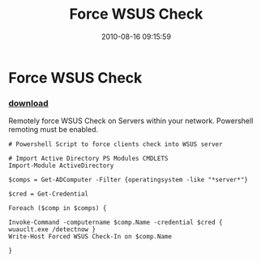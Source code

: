 ﻿---
pid:            2074
parent:         0
children:       
poster:         St3v3o
title:          Force WSUS Check
date:           2010-08-16 09:15:59
description:    Remotely force WSUS Check on Servers within your network.  Powershell remoting must be enabled.
format:         posh
---

# Force WSUS Check

### [download](2074.ps1)  

Remotely force WSUS Check on Servers within your network.  Powershell remoting must be enabled.

```posh
# Powershell Script to force clients check into WSUS server

# Import Active Directory PS Modules CMDLETS
Import-Module ActiveDirectory

$comps = Get-ADComputer -Filter {operatingsystem -like "*server*"}

$cred = Get-Credential

Foreach ($comp in $comps) {

Invoke-Command -computername $comp.Name -credential $cred { wuauclt.exe /detectnow }
Write-Host Forced WSUS Check-In on $comp.Name

}
```
